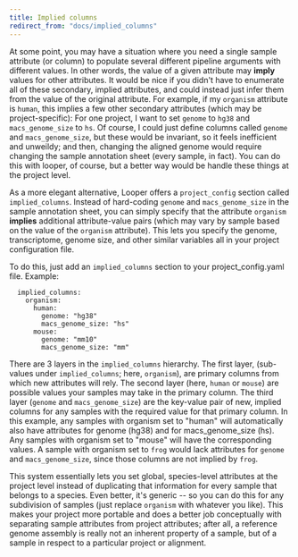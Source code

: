 ```yaml
---
title: Implied columns
redirect_from: "docs/implied_columns"
---
```


At some point, you may have a situation where you need a single sample attribute (or column) to populate several different pipeline arguments with different values. In other words, the value of a given attribute may **imply** values for other attributes. It would be nice if you didn't have to enumerate all of these secondary, implied attributes, and could instead just infer them from the value of the original attribute. For example, if my `organism` attribute is ``human``, this implies a few other secondary attributes (which may be project-specific): For one project, I want to set ``genome`` to ``hg38`` and ``macs_genome_size`` to ``hs``. Of course, I could just define columns called ``genome`` and ``macs_genome_size``, but these would be invariant, so it feels inefficient and unweildy; and then, changing the aligned genome would require changing the sample annotation sheet (every sample, in fact). You can do this with looper, of course, but a better way would be handle these things at the project level.

As a more elegant alternative, Looper offers a ``project_config`` section called ``implied_columns``. Instead of hard-coding ``genome`` and ``macs_genome_size`` in the sample annotation sheet, you can simply specify that the attribute ``organism`` **implies** additional attribute-value pairs (which may vary by sample based on the value of the ``organism`` attribute). This lets you specify the genome, transcriptome, genome size, and other similar variables all in your project configuration file.

To do this, just add an ``implied_columns`` section to your project_config.yaml file. Example:

```
  implied_columns:
    organism:
      human:
        genome: "hg38"
        macs_genome_size: "hs"
      mouse:
        genome: "mm10"
        macs_genome_size: "mm"
```

There are 3 layers in the ``implied_columns`` hierarchy. The first layer, (sub-values under ``implied_columns``; here, ``organism``), are primary columns from which new attributes will rely. The second layer (here, ``human`` or ``mouse``) are possible values your samples may take in the primary column. The third layer (``genome`` and ``macs_genome_size``) are the key-value pair of new, implied columns for any samples with the required value for that primary column. In this example, any samples with organism set to "human" will automatically also have attributes for genome (hg38) and for macs_genome_size (hs). Any samples with organism set to "mouse" will have the corresponding values. A sample with organism set to ``frog`` would lack attributes for ``genome`` and ``macs_genome_size``, since those columns are not implied by ``frog``.

This system essentially lets you set global, species-level attributes at the project level instead of duplicating that information for every sample that belongs to a species. Even better, it's generic -- so you can do this for any subdivision of samples (just replace ``organism`` with whatever you like). This makes your project more portable and does a better job conceptually with separating sample attributes from project attributes; after all, a reference genome assembly is really not an inherent property of a sample, but of a sample in respect to a particular project or alignment.
